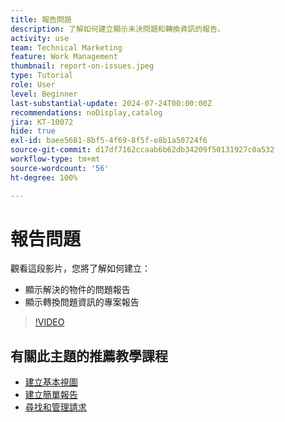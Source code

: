 ```yaml
---
title: 報告問題
description: 了解如何建立顯示未決問題和轉換資訊的報告。
activity: use
team: Technical Marketing
feature: Work Management
thumbnail: report-on-issues.jpeg
type: Tutorial
role: User
level: Beginner
last-substantial-update: 2024-07-24T00:00:00Z
recommendations: noDisplay,catalog
jira: KT-10072
hide: true
exl-id: baee5681-8bf5-4f69-8f5f-e8b1a50724f6
source-git-commit: d17df7162ccaab6b62db34209f50131927c0a532
workflow-type: tm+mt
source-wordcount: '56'
ht-degree: 100%

---
```


# 報告問題

觀看這段影片，您將了解如何建立：

* 顯示解決的物件的問題報告
* 顯示轉換問題資訊的專案報告


>[!VIDEO](https://video.tv.adobe.com/v/3432002/?quality=12&learn=on&enablevpops)


## 有關此主題的推薦教學課程

* [建立基本視圖](/help/reporting/basic-reporting/create-a-basic-view.md)
* [建立簡單報告](/help/reporting/basic-reporting/create-a-simple-report.md)
* [尋找和管理請求](/help/manage-work/issues-requests/find-requests.md)
